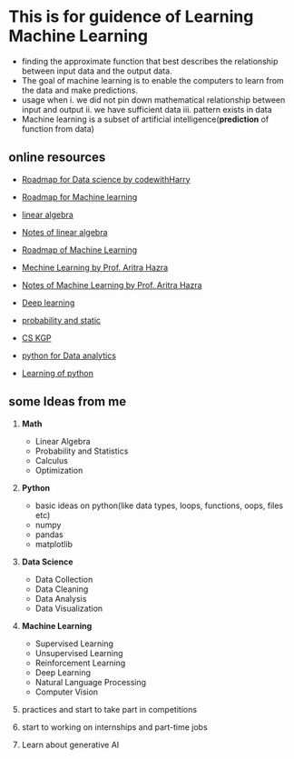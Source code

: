 # This is for guidence of Learning Machine Learning

- finding the approximate function that best describes the relationship between input data and the output data.
- The goal of machine learning is to enable the computers to learn from the data and make predictions.
- usage when
  i. we did not pin down mathematical relationship between input and output
  ii. we have sufficient data
  iii. pattern exists in data
- Machine learning is a subset of artificial intelligence(**prediction** of function from data)

## online resources
- [Roadmap for Data science by codewithHarry](https://cwh-full-next-space.fra1.cdn.digitaloceanspaces.com/YouTube/Data%20Science%20Roadmap%20-%20Notes.pdf)
- [Roadmap for Machine learning]()

- [linear algebra](https://www.youtube.com/playlist?list=PLO11h2zbAVtPyJqf9yxiD7C9Q7ugoXlxV)
- [Notes of linear algebra](https://iitkgpacin-my.sharepoint.com/personal/garggopal2001_kgpian_iitkgp_ac_in/_layouts/15/onedrive.aspx?id=%2Fpersonal%2Fgarggopal2001%5Fkgpian%5Fiitkgp%5Fac%5Fin%2FDocuments%2FDesktop%2Fiit%5Fkgp%2Fsem05%2Fbe%5Fai61003%5Flinear%5Falgebra%5Ffor%5Fai%5Fand%5Fml&ga=1)

- [Roadmap of Machine Learning](https://github.com/codebasics/roadmaps/blob/master/machine-learning-engineer-roadmap-2021/ml_engineer_roadmap_2021.md)
- [Mechine Learning by Prof. Aritra Hazra](https://www.youtube.com/playlist?list=PLO11h2zbAVtOlC0QUteMgYRl3hvrkgfuc)
- [Notes of Machine Learning by Prof. Aritra Hazra](https://cse.iitkgp.ac.in/~aritrah/course/theory/ML/Spring2021/)



- [Deep learning](https://www.youtube.com/playlist?list=PLO11h2zbAVtMNU42VobghL-gvIi9dnrDl)
- [probability and static]()

- [CS KGP](https://garggopal2001.github.io/cse_material/)

- [python for Data analytics](https://wesmckinney.com/book/preliminaries)

- [Learning of python](https://www.w3schools.com/python/)

## some Ideas from me
1. **Math** 
    - Linear Algebra
    - Probability and Statistics
    - Calculus
    - Optimization
2. **Python**
    - basic ideas on python(like data types, loops, functions, oops, files etc)
    - numpy
    - pandas
    - matplotlib
3. **Data Science**
    - Data Collection
    - Data Cleaning
    - Data Analysis
    - Data Visualization
4. **Machine Learning**
    - Supervised Learning
    - Unsupervised Learning
    - Reinforcement Learning
    - Deep Learning
    - Natural Language Processing
    - Computer Vision

5. practices and start to take part in competitions
6. start to working on internships and part-time jobs
7. Learn about generative AI
